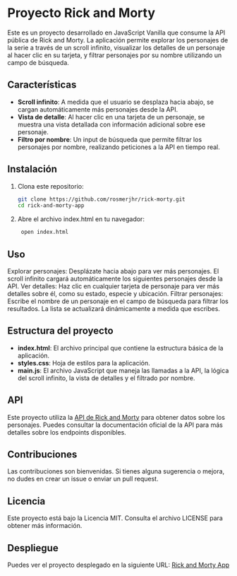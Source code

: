 # Proyecto Rick and Morty

Este es un proyecto desarrollado en JavaScript Vanilla que consume la API pública de Rick and Morty. La aplicación permite explorar los personajes de la serie a través de un scroll infinito, visualizar los detalles de un personaje al hacer clic en su tarjeta, y filtrar personajes por su nombre utilizando un campo de búsqueda.

## Características

- **Scroll infinito**: A medida que el usuario se desplaza hacia abajo, se cargan automáticamente más personajes desde la API.
- **Vista de detalle**: Al hacer clic en una tarjeta de un personaje, se muestra una vista detallada con información adicional sobre ese personaje.
- **Filtro por nombre**: Un input de búsqueda que permite filtrar los personajes por nombre, realizando peticiones a la API en tiempo real.

## Instalación

1. Clona este repositorio:

   ```bash
   git clone https://github.com/rosmerjhr/rick-morty.git
   cd rick-and-morty-app
   ```

2. Abre el archivo index.html en tu navegador:
   ```bash
    open index.html
   ```

## Uso

Explorar personajes: Desplázate hacia abajo para ver más personajes. El scroll infinito cargará automáticamente los siguientes personajes desde la API.
Ver detalles: Haz clic en cualquier tarjeta de personaje para ver más detalles sobre él, como su estado, especie y ubicación.
Filtrar personajes: Escribe el nombre de un personaje en el campo de búsqueda para filtrar los resultados. La lista se actualizará dinámicamente a medida que escribes.

## Estructura del proyecto

- **index.html**: El archivo principal que contiene la estructura básica de la aplicación.
- **styles.css**: Hoja de estilos para la aplicación.
- **main.js**: El archivo JavaScript que maneja las llamadas a la API, la lógica del scroll infinito, la vista de detalles y el filtrado por nombre.

## API

Este proyecto utiliza la [API de Rick and Morty](https://rickandmortyapi.com/api) para obtener datos sobre los personajes. Puedes consultar la documentación oficial de la API para más detalles sobre los endpoints disponibles.

## Contribuciones

Las contribuciones son bienvenidas. Si tienes alguna sugerencia o mejora, no dudes en crear un issue o enviar un pull request.

## Licencia

Este proyecto está bajo la Licencia MIT. Consulta el archivo LICENSE para obtener más información.

## Despliegue

Puedes ver el proyecto desplegado en la siguiente URL: [Rick and Morty App](https://rick-morty-git-main-rosmerjhrs-projects.vercel.app/)

